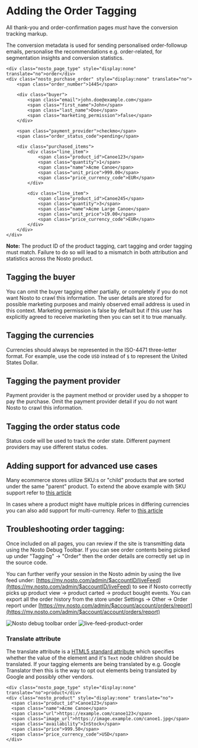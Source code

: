 # Adding the Order Tagging

All thank-you and order-confirmation pages _must_ have the conversion tracking markup.

The conversion metadata is used for sending personalised order-followup emails, personalise the recommendations e.g. order-related, for segmentation insights and conversion statistics.

```markup
<div class="nosto_page_type" style="display:none" translate="no">order</div>
<div class="nosto_purchase_order" style="display:none" translate="no">
    <span class="order_number">1445</span>

    <div class="buyer">
        <span class="email">john.doe@example.com</span>
        <span class="first_name">John</span>
        <span class="last_name">Doe</span>
        <span class="marketing_permission">false</span>
    </div>

    <span class="payment_provider">checkmo</span>
    <span class="order_status_code">pending</span>

    <div class="purchased_items">
        <div class="line_item">
            <span class="product_id">Canoe123</span>
            <span class="quantity">1</span>
            <span class="name">Acme Canoe</span>
            <span class="unit_price">999.00</span>
            <span class="price_currency_code">EUR</span>
        </div>

        <div class="line_item">
            <span class="product_id">Canoe245</span>
            <span class="quantity">3</span>
            <span class="name">Acme Large Canoe</span>
            <span class="unit_price">19.00</span>
            <span class="price_currency_code">EUR</span>
        </div>
    </div>
</div>
```

**Note:** The product ID of the product tagging, cart tagging and order tagging must match. Failure to do so will lead to a mismatch in both attribution and statistics across the Nosto product.

## Tagging the buyer

You can omit the buyer tagging either partially, or completely if you do not want Nosto to crawl this information. The user details are stored for possible marketing purposes and mainly observed email address is used in this context. Marketing permission is false by default but if this user has explicitly agreed to receive marketing then you can set it to true manually.

## Tagging the currencies

Currencies should always be represented in the ISO-4471 three-letter format. For example, use the code `USD` instead of `$` to represent the United States Dollar.

## Tagging the payment provider

Payment provider is the payment method or provider used by a shopper to pay the purchase. Omit the payment provider detail if you do not want Nosto to crawl this information.

## Tagging the order status code

Status code will be used to track the order state. Different payment providers may use different status codes.

## Adding support for advanced use cases

Many ecommerce stores utilize SKU:s or "child" products that are sorted under the same "parent" product. To extend the above example with SKU support refer to [this article](../advanced-implementation/extending-tagging-with-skus.md)

In cases where a product might have multiple prices in differing currencies you can also add support for multi-currency. Refer to [this article](../advanced-implementation/adding-support-for-multi-currency.md)

## Troubleshooting order tagging:

Once included on all pages, you can review if the site is transmitting data using the Nosto Debug Toolbar. If you can see order contents being picked up under "Tagging" → "Order" then the order details are correctly set up in the source code.

You can further verify your session in the Nosto admin by using the live feed under: [https://my.nosto.com/admin/$accountID/liveFeed](https://my.nosto.com/admin/$accountID/liveFeed) to see if Nosto correctly picks up product view → product carted → product bought events. You can export all the order history from the store under Settings → Other → Order report under [https://my.nosto.com/admin/$account/account/orders/report](https://my.nosto.com/admin/$account/account/orders/report)

![Nosto debug toolbar order](https://nosto-campaign-assets.s3.amazonaws.com/images/nosto-debug-toolbar-order.png) ![live-feed-product-order](https://nosto-campaign-assets.s3.amazonaws.com/images/live-feed-order.png)

### Translate attribute

The translate attribute is a [HTML5 standard attribute](https://developer.mozilla.org/en-US/docs/Web/HTML/Global_attributes/translate) which specifies whether the value of the element and it's `Text` node children should be translated. If your tagging elements are being translated by e.g. Google Translator then this is the way to opt out elements being translated by Google and possibly other vendors.

```markup
<div class="nosto_page_type" style="display:none" translate="no">product</div>
<div class="nosto_product" style="display:none" translate="no"> 
  <span class="product_id">Canoe123</span>
  <span class="name">Acme Canoe</span>
  <span class="url">https://example.com/canoe123</span>
  <span class="image_url">https://image.example.com/canoe1.jpg</span>
  <span class="availability">InStock</span>
  <span class="price">999.50</span>
  <span class="price_currency_code">USD</span>
</div>
```